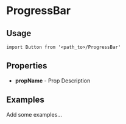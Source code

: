 # ProgressBar

## Usage

```
import Button from '<path_to>/ProgressBar'
```

## Properties

- **propName** - Prop Description

## Examples

Add some examples...
